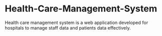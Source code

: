 # Health-Care-Management-System
Health care management system is a web application developed for hospitals to manage staff data and patients data effectively.
